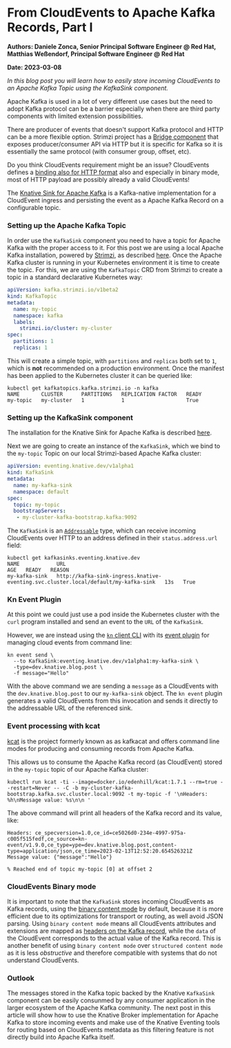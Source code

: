 # From CloudEvents to Apache Kafka Records, Part I

**Authors: Daniele Zonca, Senior Principal Software Engineer @ Red Hat, Matthias Weßendorf, Principal Software Engineer @ Red Hat**

**Date: 2023-03-08**

_In this blog post you will learn how to easily store incoming CloudEvents to an Apache Kafka Topic using the KafkaSink component._


Apache Kafka is used in a lot of very different use cases but the need to adopt Kafka protocol can be a barrier especially when there are third party components with limited extension possibilities.

There are producer of events that doesn't support Kafka protocol and HTTP can be a more flexible option. Strimzi project has a [Bridge component](https://strimzi.io/docs/bridge/latest/) that exposes producer/consumer API via HTTP but it is specific for Kafka so it is essentially the same protocol (with consumer group, offset, etc).

Do you think CloudEvents requirement might be an issue? CloudEvents defines a [binding also for HTTP format](https://github.com/cloudevents/spec/blob/v1.0.2/cloudevents/bindings/http-protocol-binding.md#31-binary-content-mode) also and especially in binary mode, most of HTTP payload are possibly already a valid CloudEvents!

The [Knative Sink for Apache Kafka](https://knative.dev/docs/eventing/sinks/kafka-sink/) is a Kafka-native implementation for a CloudEvent ingress and persisting the event as a Apache Kafka Record on a configurable topic.

### Setting up the Apache Kafka Topic

In order use the `KafkaSink` component you need to have a topic for Apache Kafka with the proper access to it. For this post we are using a local Apache Kafka installation, powered by [Strimzi](https://strimzi.io), as described [here](https://knative.dev/blog/articles/single-node-kafka-development/). Once the Apache Kafka cluster is running in your Kubernetes environment it is time to create the topic. For this, we are using the `KafkaTopic` CRD from Strimzi to create a topic in a standard declarative Kubernetes way:

```yaml
apiVersion: kafka.strimzi.io/v1beta2
kind: KafkaTopic
metadata:
  name: my-topic
  namespace: kafka
  labels:
    strimzi.io/cluster: my-cluster
spec:
  partitions: 1
  replicas: 1
```

This will create a simple topic, with `partitions` and `replicas` both set to `1`, which is **not** recommended on a production environment. Once the manifest has been applied to the Kubernetes cluster it can be queried like:

```
kubectl get kafkatopics.kafka.strimzi.io -n kafka
NAME       CLUSTER      PARTITIONS   REPLICATION FACTOR   READY
my-topic   my-cluster   1            1                    True

```

### Setting up the KafkaSink component


The installation for the Knative Sink for Apache Kafka is described [here](https://knative.dev/docs/eventing/sinks/kafka-sink/).

Next we are going to create an instance of the `KafkaSink`, which we bind to the `my-topic` Topic on our local Strimzi-based Apache Kafka cluster:

```yaml
apiVersion: eventing.knative.dev/v1alpha1
kind: KafkaSink
metadata:
  name: my-kafka-sink
  namespace: default
spec:
  topic: my-topic
  bootstrapServers:
   - my-cluster-kafka-bootstrap.kafka:9092
```

The `KafkaSink` is an [`Addressable`](https://knative.dev/docs/eventing/sinks/) type, which can receive incoming CloudEvents over HTTP to an address defined in their `status.address.url` field:

```
kubectl get kafkasinks.eventing.knative.dev
NAME            URL                                                                                  AGE   READY   REASON
my-kafka-sink   http://kafka-sink-ingress.knative-eventing.svc.cluster.local/default/my-kafka-sink   13s   True
```

### Kn Event Plugin

At this point we could just use a pod inside the Kubernetes cluster with the `curl` program installed and send an event to the `URL` of the `KafkaSink`.

However, we are instead using the [`kn` client CLI](https://github.com/knative/client) with its [event plugin](https://github.com/knative-sandbox/kn-plugin-event) for managing cloud events from command line:

```
kn event send \
  --to KafkaSink:eventing.knative.dev/v1alpha1:my-kafka-sink \
  -type=dev.knative.blog.post \
  -f message="Hello"
```

With the above command we are sending a `message` as a CloudEvents with the `dev.knative.blog.post` to our `my-kafka-sink` object. The `kn event` plugin generates a valid CloudEvents from this invocation and sends it directly to the addressable URL of the referenced sink.


### Event processing with kcat

[kcat](https://github.com/edenhill/kcat) is the project formerly known as as kafkacat and offers command line modes for producing and consuming records from Apache Kafka.

This allows us to consume the Apache Kafka record (as CloudEvent) stored in the `my-topic` topic of our Apache Kafka cluster:

```
kubectl run kcat -ti --image=docker.io/edenhill/kcat:1.7.1 --rm=true --restart=Never -- -C -b my-cluster-kafka-bootstrap.kafka.svc.cluster.local:9092 -t my-topic -f '\nHeaders: %h\nMessage value: %s\n\n '
```
The above command will print all headers of the Kafka record and its value, like:

```
Headers: ce_specversion=1.0,ce_id=ce5026d0-234e-4997-975a-c005f515fedf,ce_source=kn-event/v1.9.0,ce_type=ype=dev.knative.blog.post,content-type=application/json,ce_time=2023-02-13T12:52:20.654526321Z
Message value: {"message":"Hello"}

% Reached end of topic my-topic [0] at offset 2
```

### CloudEvents Binary mode


It is important to note that the `KafkaSink` stores incoming CloudEvents as Kafka records, using the [binary content mode](https://github.com/cloudevents/spec/blob/v1.0.2/cloudevents/bindings/kafka-protocol-binding.md#32-binary-content-mode) by default, because it is more efficient due to its optimizations for transport or routing, as well avoid JSON parsing. Using `binary content mode` means all CloudEvents attributes and extensions are mapped as [headers on the Kafka record](https://github.com/cloudevents/spec/blob/v1.0.2/cloudevents/bindings/kafka-protocol-binding.md#323-metadata-headers), while the `data` of the CloudEvent corresponds to the actual value of the Kafka record. This is another benefit of using `binary content mode` over `structured content mode` as it is less _obstructive_ and therefore compatible with systems that do not understand CloudEvents.

### Outlook

The messages stored in the Kafka topic backed by the Knative `KafkaSink` component can be easily consunmed by any consumer application in the larger ecosystem of the Apache Kafka community. The next post in this article will show how to use the Knative Broker implementation for Apache Kafka to store incoming events and make use of the Knative Eventing tools for routing based on CloudEvents metadata as this filtering feature is not directly build into Apache Kafka itself.
